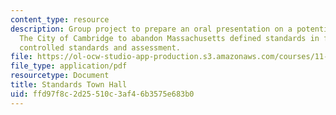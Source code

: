 ```yaml
---
content_type: resource
description: Group project to prepare an oral presentation on a potential plan by
  The City of Cambridge to abandon Massachusetts defined standards in favor of locally
  controlled standards and assessment.
file: https://ol-ocw-studio-app-production.s3.amazonaws.com/courses/11-125-introduction-to-education-understanding-and-evaluating-education-spring-2009/ffd97f8c2d25510c3af46b3575e683b0_MIT11_125s09_cal_Standards_Town_Hall03.pdf
file_type: application/pdf
resourcetype: Document
title: Standards Town Hall
uid: ffd97f8c-2d25-510c-3af4-6b3575e683b0
---
```

